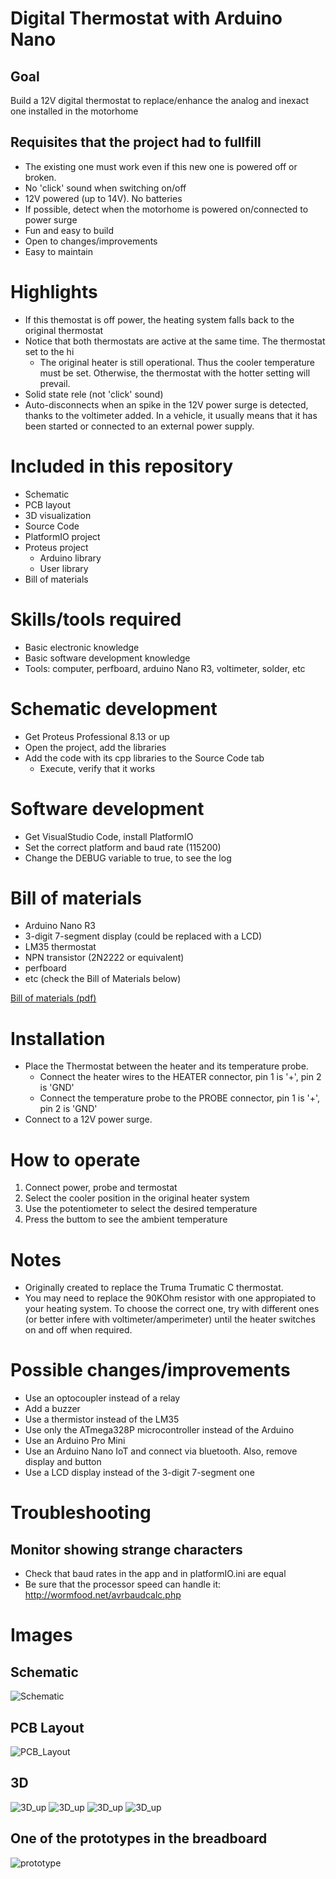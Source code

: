 # Digital Thermostat with Arduino Nano

## Goal

Build a 12V digital thermostat to replace/enhance the analog and inexact one installed in the motorhome

## Requisites that the project had to fullfill

- The existing one must work even if this new one is powered off or broken.
- No 'click' sound when switching on/off
- 12V powered (up to 14V). No batteries
- If possible, detect when the motorhome is powered on/connected to power surge
- Fun and easy to build
- Open to changes/improvements
- Easy to maintain

# Highlights

- If this themostat is off power, the heating system falls back to the original thermostat
- Notice that both thermostats are active at the same time. The thermostat set to the hi
  - The original heater is still operational. Thus the cooler temperature must be set. Otherwise, the thermostat with the hotter setting will prevail.
- Solid state rele (not 'click' sound)
- Auto-disconnects when an spike in the 12V power surge is detected, thanks to the voltimeter added. In a vehicle, it usually means that it has been started or connected to an external power supply.

# Included in this repository

- Schematic
- PCB layout
- 3D visualization
- Source Code
- PlatformIO project
- Proteus project
  - Arduino library
  - User library
- Bill of materials

# Skills/tools required

- Basic electronic knowledge
- Basic software development knowledge
- Tools: computer, perfboard, arduino Nano R3, voltimeter, solder, etc

# Schematic development

- Get Proteus Professional 8.13 or up
- Open the project, add the libraries
- Add the code with its cpp libraries to the Source Code tab
  - Execute, verify that it works

# Software development

- Get VisualStudio Code, install PlatformIO
- Set the correct platform and baud rate (115200)
- Change the DEBUG variable to true, to see the log

# Bill of materials

- Arduino Nano R3
- 3-digit 7-segment display (could be replaced with a LCD)
- LM35 thermostat
- NPN transistor (2N2222 or equivalent)
- perfboard
- etc (check the Bill of Materials below)

[Bill of materials (pdf)](Bill_Of_Materials.pdf)

# Installation

- Place the Thermostat between the heater and its temperature probe.
  - Connect the heater wires to the HEATER connector, pin 1 is '+', pin 2 is 'GND'
  - Connect the temperature probe to the PROBE connector, pin 1 is '+', pin 2 is 'GND'
- Connect to a 12V power surge.

# How to operate

1. Connect power, probe and termostat
2. Select the cooler position in the original heater system
3. Use the potentiometer to select the desired temperature
4. Press the buttom to see the ambient temperature

# Notes
- Originally created to replace the Truma Trumatic C thermostat.
- You may need to replace the 90KOhm resistor with one appropiated to your heating system. To choose the correct one, try with different ones (or better infere with voltimeter/amperimeter) until the heater switches on and off when required.

# Possible changes/improvements

- Use an optocoupler instead of a relay
- Add a buzzer
- Use a thermistor instead of the LM35
- Use only the ATmega328P microcontroller instead of the Arduino
- Use an Arduino Pro Mini
- Use an Arduino Nano IoT and connect via bluetooth. Also, remove display and button
- Use a LCD display instead of the 3-digit 7-segment one

# Troubleshooting

## Monitor showing strange characters
- Check that baud rates in the app and in platformIO.ini are equal
- Be sure that the processor speed can handle it: http://wormfood.net/avrbaudcalc.php

# Images

## Schematic
![Schematic](images/Schematic.png)

## PCB Layout
![PCB_Layout](images/PCB_Layout.png)

## 3D
![3D_up](images/3D_up.png)
![3D_up](images/3D_down.png)
![3D_up](images/3D_angleUp.png)
![3D_up](images/3D_angleDown.png)

## One of the prototypes in the breadboard

![prototype](images/prototype.jpg)
